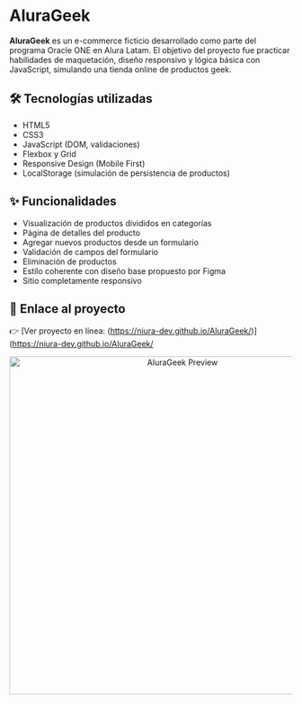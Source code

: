 # AluraGeek

**AluraGeek** es un e-commerce ficticio desarrollado como parte del programa Oracle ONE en Alura Latam. El objetivo del proyecto fue practicar habilidades de maquetación, diseño responsivo y lógica básica con JavaScript, simulando una tienda online de productos geek.

## 🛠️ Tecnologías utilizadas
- HTML5
- CSS3
- JavaScript (DOM, validaciones)
- Flexbox y Grid
- Responsive Design (Mobile First)
- LocalStorage (simulación de persistencia de productos)

## ✨ Funcionalidades
- Visualización de productos divididos en categorías
- Página de detalles del producto
- Agregar nuevos productos desde un formulario
- Validación de campos del formulario
- Eliminación de productos
- Estilo coherente con diseño base propuesto por Figma
- Sitio completamente responsivo

## 📌 Enlace al proyecto
👉 [Ver proyecto en línea: (https://niura-dev.github.io/AluraGeek/)](https://niura-dev.github.io/AluraGeek/

<p align="center">
  <img width="600" alt="AluraGeek Preview" src="https://github.com/user-attachments/assets/23da1c3c-aecb-4950-a736-1df4b102efdb" />
</p>
